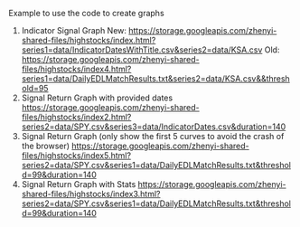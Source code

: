 Example to use the code to create graphs
1. Indicator Signal Graph
New:
https://storage.googleapis.com/zhenyi-shared-files/highstocks/index.html?series1=data/IndicatorDatesWithTitle.csv&series2=data/KSA.csv
Old:
https://storage.googleapis.com/zhenyi-shared-files/highstocks/index4.html?series1=data/DailyEDLMatchResults.txt&series2=data/KSA.csv&&threshold=95
2. Signal Return Graph with provided dates
https://storage.googleapis.com/zhenyi-shared-files/highstocks/index2.html?series2=data/SPY.csv&series3=data/IndicatorDates.csv&duration=140
3. Signal Return Graph (only show the first 5 curves to avoid the crash of the browser)
https://storage.googleapis.com/zhenyi-shared-files/highstocks/index5.html?series2=data/SPY.csv&series1=data/DailyEDLMatchResults.txt&threshold=99&duration=140
4. Signal Return Graph with Stats
https://storage.googleapis.com/zhenyi-shared-files/highstocks/index3.html?series2=data/SPY.csv&series1=data/DailyEDLMatchResults.txt&threshold=99&duration=140
